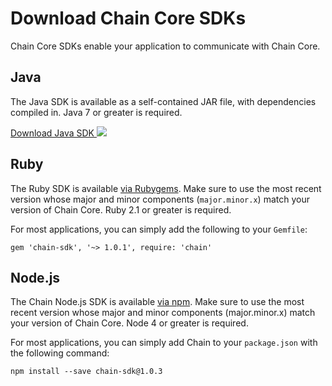<!---
Instructions to download Java, Node.js, and Ruby Chain Core SDKs.
-->

# Download Chain Core SDKs

Chain Core SDKs enable your application to communicate with Chain Core.

## Java

The Java SDK is available as a self-contained JAR file, with dependencies compiled in. Java 7 or greater is required.

<a href="../../java/chain-sdk-latest.jar" class="downloadBtn btn success" target="_blank">
  Download Java SDK
  <img src="/docs/images/download-icon.png" class="btn-icon icon-download">
</a>

## Ruby

The Ruby SDK is available [via Rubygems](https://rubygems.org/gems/chain-sdk). Make sure to use the most recent version whose major and minor components (`major.minor.x`) match your version of Chain Core. Ruby 2.1 or greater is required.

For most applications, you can simply add the following to your `Gemfile`:

```
gem 'chain-sdk', '~> 1.0.1', require: 'chain'
```

## Node.js

The Chain Node.js SDK is available [via npm](https://www.npmjs.com/package/chain-sdk). Make sure to use the most recent version whose major and minor components (major.minor.x) match your version of Chain Core. Node 4 or greater is required.

For most applications, you can simply add Chain to your `package.json` with the following command:

```
npm install --save chain-sdk@1.0.3
```
